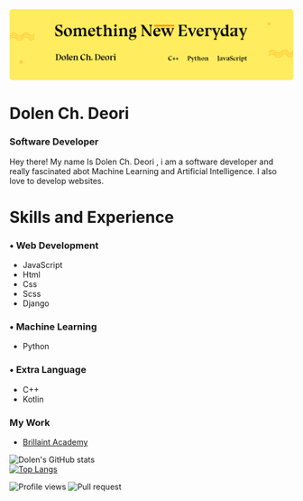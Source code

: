 ![Banner Image](https://github.com/DolenDeori/DolenDeori/blob/main/banner-github.png)
# Dolen Ch. Deori
### Software Developer

Hey there! My name Is Dolen Ch. Deori , i am a software developer and really fascinated abot Machine Learning and Artificial Intelligence.
I also love to develop websites.

# Skills and Experience
### • Web Development
* JavaScript 
* Html
* Css
* Scss
* Django

### • Machine Learning
* Python

### • Extra Language
* C++
* Kotlin

### My Work
* [Brillaint Academy](http://www.brilliantacademy.website/)

![Dolen's GitHub stats](https://github-readme-stats.vercel.app/api?username=DolenDeori&show_icons=true&theme=radical) <br>
[![Top Langs](https://github-readme-stats.vercel.app/api/top-langs/?username=DolenDeori&layout=compact)](https://github.com/DolenDeori/github-readme-stats)




![Profile views](https://gpvc.arturio.dev/DolenDeori)
![Pull request](https://img.shields.io/github/issues-pr/DolenDeori/github-readme-stats?color=0088ff)
